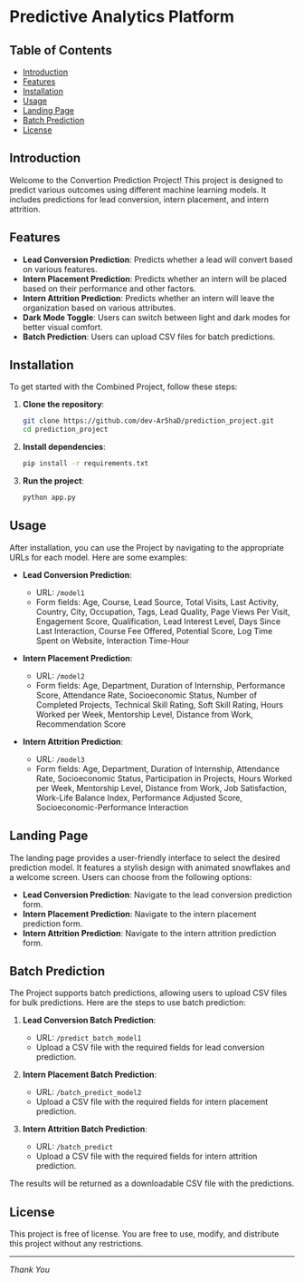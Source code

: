 # Predictive Analytics Platform


## Table of Contents
- [Introduction](#introduction)
- [Features](#features)
- [Installation](#installation)
- [Usage](#usage)
- [Landing Page](#landing-page)
- [Batch Prediction](#batch-prediction)
- [License](#license)

## Introduction
Welcome to the Convertion Prediction Project! This project is designed to predict various outcomes using different machine learning models. It includes predictions for lead conversion, intern placement, and intern attrition.

## Features
- **Lead Conversion Prediction**: Predicts whether a lead will convert based on various features.
- **Intern Placement Prediction**: Predicts whether an intern will be placed based on their performance and other factors.
- **Intern Attrition Prediction**: Predicts whether an intern will leave the organization based on various attributes.
- **Dark Mode Toggle**: Users can switch between light and dark modes for better visual comfort.
- **Batch Prediction**: Users can upload CSV files for batch predictions.

## Installation
To get started with the Combined Project, follow these steps:

1. **Clone the repository**:
   ```sh
   git clone https://github.com/dev-Ar5haD/prediction_project.git
   cd prediction_project
   ```

2. **Install dependencies**:
   ```sh
   pip install -r requirements.txt
   ```

3. **Run the project**:
   ```sh
   python app.py
   ```

## Usage
After installation, you can use the Project by navigating to the appropriate URLs for each model. Here are some examples:

- **Lead Conversion Prediction**:
  - URL: `/model1`
  - Form fields: Age, Course, Lead Source, Total Visits, Last Activity, Country, City, Occupation, Tags, Lead Quality, Page Views Per Visit, Engagement Score, Qualification, Lead Interest Level, Days Since Last Interaction, Course Fee Offered, Potential Score, Log Time Spent on Website, Interaction Time-Hour

- **Intern Placement Prediction**:
  - URL: `/model2`
  - Form fields: Age, Department, Duration of Internship, Performance Score, Attendance Rate, Socioeconomic Status, Number of Completed Projects, Technical Skill Rating, Soft Skill Rating, Hours Worked per Week, Mentorship Level, Distance from Work, Recommendation Score

- **Intern Attrition Prediction**:
  - URL: `/model3`
  - Form fields: Age, Department, Duration of Internship, Attendance Rate, Socioeconomic Status, Participation in Projects, Hours Worked per Week, Mentorship Level, Distance from Work, Job Satisfaction, Work-Life Balance Index, Performance Adjusted Score, Socioeconomic-Performance Interaction

## Landing Page
The landing page provides a user-friendly interface to select the desired prediction model. It features a stylish design with animated snowflakes and a welcome screen. Users can choose from the following options:
- **Lead Conversion Prediction**: Navigate to the lead conversion prediction form.
- **Intern Placement Prediction**: Navigate to the intern placement prediction form.
- **Intern Attrition Prediction**: Navigate to the intern attrition prediction form.

## Batch Prediction
The Project supports batch predictions, allowing users to upload CSV files for bulk predictions. Here are the steps to use batch prediction:

1. **Lead Conversion Batch Prediction**:
   - URL: `/predict_batch_model1`
   - Upload a CSV file with the required fields for lead conversion prediction.

2. **Intern Placement Batch Prediction**:
   - URL: `/batch_predict_model2`
   - Upload a CSV file with the required fields for intern placement prediction.

3. **Intern Attrition Batch Prediction**:
   - URL: `/batch_predict`
   - Upload a CSV file with the required fields for intern attrition prediction.

The results will be returned as a downloadable CSV file with the predictions.

## License
This project is free of license. You are free to use, modify, and distribute this project without any restrictions.

---

*Thank You*
